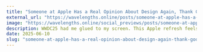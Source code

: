 ```yaml
---
title: "Someone at Apple Has a Real Opinion About Design Again, Thank God"
external_url: "https://wavelengths.online/posts/someone-at-apple-has-a-real-opinion-about-design-again-thank-god/?ref=krabf.com"
image: "https://wavelengths.online/social_previews/posts/someone-at-apple-has-a-real-opinion-about-design-again-thank-god.png"
description: WWDC25 had me glued to my screen. This Apple refresh feels like a genuine leap forward, and while Liquid Glass might look a bit ridiculous, I haven't been this excited about an OS in years. It;s giving me joy toe be honest.
date: 2025-06-10
slug: "someone-at-apple-has-a-real-opinion-about-design-again-thank-god"
---
```

